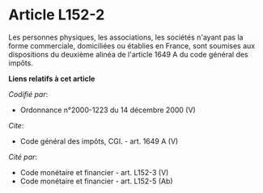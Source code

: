 # Article L152-2

Les personnes physiques, les associations, les sociétés n'ayant pas la forme commerciale, domiciliées ou établies en France,
sont soumises aux dispositions du deuxième alinéa de l'article 1649 A du code général des impôts.

**Liens relatifs à cet article**

_Codifié par_:

  - Ordonnance n°2000-1223 du 14 décembre 2000 (V)

_Cite_:

  - Code général des impôts, CGI. - art. 1649 A (V)

_Cité par_:

  - Code monétaire et financier - art. L152-3 (V)
  - Code monétaire et financier - art. L152-5 (Ab)
